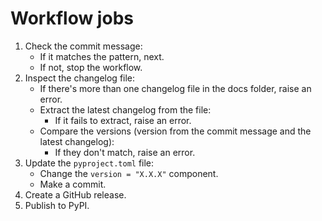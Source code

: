 # Workflow jobs

1. Check the commit message:
    - If it matches the pattern, next.
    - If not, stop the workflow.
2. Inspect the changelog file:
    - If there's more than one changelog file in the docs folder, raise an error.
    - Extract the latest changelog from the file:
        - If it fails to extract, raise an error.
    - Compare the versions (version from the commit message and the latest changelog):
        - If they don't match, raise an error.
3. Update the `pyproject.toml` file:
    - Change the `version = "X.X.X"` component.
    - Make a commit.
4. Create a GitHub release.
5. Publish to PyPI.